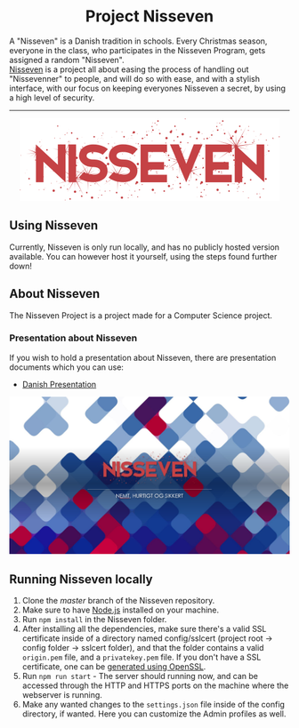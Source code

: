 <h1 align="center">Project Nisseven</h1>

A "Nisseven" is a Danish tradition in schools. Every Christmas season, everyone in the class, who participates in the Nisseven Program, gets assigned a random "Nisseven".  
[Nisseven](https://github.com/HeroGamers/Nisseven) is a project all about easing the process of handling out "Nissevenner" to people, and will do so with ease, and with a stylish interface, with our focus on keeping everyones Nisseven a secret, by using a high level of security.

---

<div align="center">

[![Nisseven Icon](https://raw.githubusercontent.com/HeroGamers/Nisseven/master/public/images/nisseven-2.svg)](https://github.com/HeroGamers/Nisseven)
</div>

## Using Nisseven
Currently, Nisseven is only run locally, and has no publicly hosted version available.
You can however host it yourself, using the steps found further down!

## About Nisseven
The Nisseven Project is a project made for a Computer Science project.

### Presentation about Nisseven
If you wish to hold a presentation about Nisseven, there are presentation documents which you can use:
-  [Danish Presentation](https://raw.githubusercontent.com/HeroGamers/Nisseven/master/presentations/da_DK/Nisseven.pptx)

<div align="center">

[![Presentation Thumbnail](https://raw.githubusercontent.com/HeroGamers/Nisseven/master/presentations/PowerPointThumbnail.png)](https://raw.githubusercontent.com/HeroGamers/Nisseven/master/presentations/da_DK/Nisseven.pptx)
</div>

## Running Nisseven locally
1.  Clone the *master* branch of the Nisseven repository.
2.  Make sure to have [Node.js](https://nodejs.org/) installed on your machine.
3.  Run `npm install` in the Nisseven folder.
4.  After installing all the dependencies, make sure there's a valid SSL certificate inside of a directory named config/sslcert (project root -> config folder -> sslcert folder), and that the folder contains a valid `origin.pem` file, and a `privatekey.pem` file. If you don't have a SSL certificate, one can be [generated using OpenSSL](https://www.ibm.com/support/knowledgecenter/SSMNED_5.0.0/com.ibm.apic.cmc.doc/task_apionprem_gernerate_self_signed_openSSL.html).
5.  Run `npm run start` - The server should running now, and can be accessed through the HTTP and HTTPS ports on the machine where the webserver is running.
6.  Make any wanted changes to the `settings.json` file inside of the config directory, if wanted. Here you can customize the Admin profiles as well.
